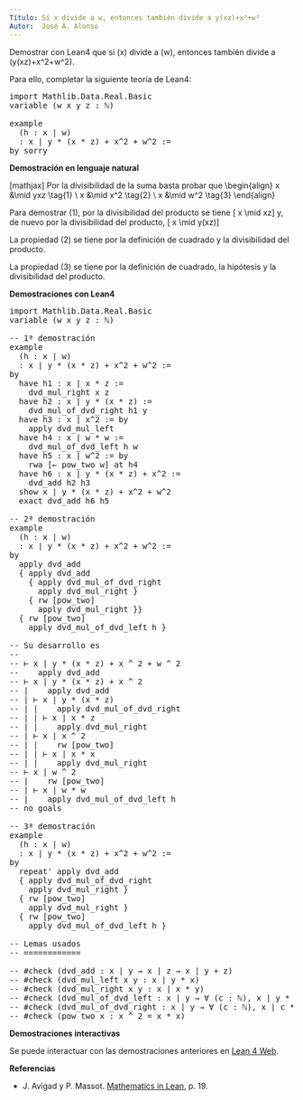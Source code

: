 ```yaml
---
Título: Si x divide a w, entonces también divide a y(xz)+x²+w²
Autor:  José A. Alonso
---
```


Demostrar con Lean4 que si \(x\) divide a \(w\), entonces también divide a \(y(xz)+x^2+w^2\).

Para ello, completar la siguiente teoría de Lean4:

<pre lang="lean">
import Mathlib.Data.Real.Basic
variable (w x y z : ℕ)

example
  (h : x ∣ w)
  : x ∣ y * (x * z) + x^2 + w^2 :=
by sorry
</pre>
<!--more-->

<b>Demostración en lenguaje natural</b>

[mathjax]
Por la divisibilidad de la suma basta probar que
\begin{align}
   x &\mid yxz \tag{1} \\
   x &\mid x^2 \tag{2} \\
   x &\mid w^2 \tag{3}
\end{align}

Para demostrar (1), por la divisibilidad del producto se tiene
\[   x \mid xz\]
y, de nuevo por la divisibilidad del producto,
\[   x \mid y(xz)\]

La propiedad (2) se tiene por la definición de cuadrado y la
divisibilidad del producto.

La propiedad (3) se tiene por la definición de cuadrado, la hipótesis
y la divisibilidad del producto.

<b>Demostraciones con Lean4</b>

<pre lang="lean">
import Mathlib.Data.Real.Basic
variable (w x y z : ℕ)

-- 1ª demostración
example
  (h : x ∣ w)
  : x ∣ y * (x * z) + x^2 + w^2 :=
by
  have h1 : x ∣ x * z :=
    dvd_mul_right x z
  have h2 : x ∣ y * (x * z) :=
    dvd_mul_of_dvd_right h1 y
  have h3 : x ∣ x^2 := by
    apply dvd_mul_left
  have h4 : x ∣ w * w :=
    dvd_mul_of_dvd_left h w
  have h5 : x ∣ w^2 := by
    rwa [← pow_two w] at h4
  have h6 : x ∣ y * (x * z) + x^2 :=
    dvd_add h2 h3
  show x ∣ y * (x * z) + x^2 + w^2
  exact dvd_add h6 h5

-- 2ª demostración
example
  (h : x ∣ w)
  : x ∣ y * (x * z) + x^2 + w^2 :=
by
  apply dvd_add
  { apply dvd_add
    { apply dvd_mul_of_dvd_right
      apply dvd_mul_right }
    { rw [pow_two]
      apply dvd_mul_right }}
  { rw [pow_two]
    apply dvd_mul_of_dvd_left h }

-- Su desarrollo es
--
-- ⊢ x ∣ y * (x * z) + x ^ 2 + w ^ 2
--    apply dvd_add
-- ⊢ x ∣ y * (x * z) + x ^ 2
-- |    apply dvd_add
-- | ⊢ x ∣ y * (x * z)
-- | |    apply dvd_mul_of_dvd_right
-- | | ⊢ x ∣ x * z
-- | |    apply dvd_mul_right
-- | ⊢ x ∣ x ^ 2
-- | |    rw [pow_two]
-- | | ⊢ x ∣ x * x
-- | |    apply dvd_mul_right
-- ⊢ x ∣ w ^ 2
-- |    rw [pow_two]
-- | ⊢ x ∣ w * w
-- |    apply dvd_mul_of_dvd_left h
-- no goals

-- 3ª demostración
example
  (h : x ∣ w)
  : x ∣ y * (x * z) + x^2 + w^2 :=
by
  repeat' apply dvd_add
  { apply dvd_mul_of_dvd_right
    apply dvd_mul_right }
  { rw [pow_two]
    apply dvd_mul_right }
  { rw [pow_two]
    apply dvd_mul_of_dvd_left h }

-- Lemas usados
-- ============

-- #check (dvd_add : x ∣ y → x ∣ z → x ∣ y + z)
-- #check (dvd_mul_left x y : x ∣ y * x)
-- #check (dvd_mul_right x y : x ∣ x * y)
-- #check (dvd_mul_of_dvd_left : x ∣ y → ∀ (c : ℕ), x ∣ y * c)
-- #check (dvd_mul_of_dvd_right : x ∣ y → ∀ (c : ℕ), x ∣ c * y)
-- #check (pow_two x : x ^ 2 = x * x)
</pre>

<b>Demostraciones interactivas</b>

Se puede interactuar con las demostraciones anteriores en <a href="https://lean.math.hhu.de/#url=https://raw.githubusercontent.com/jaalonso/Calculemus2/main/src/Ejercicio_de_divisibilidad.lean" rel="noopener noreferrer" target="_blank">Lean 4 Web</a>.

<b>Referencias</b>

<ul>
<li> J. Avigad y P. Massot. <a href="https://bit.ly/3U4UjBk">Mathematics in Lean</a>, p. 19.</li>
</ul>
